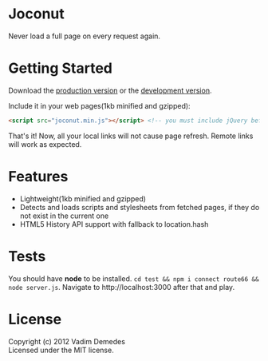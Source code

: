 # Joconut

Never load a full page on every request again.

# Getting Started
Download the [production version][min] or the [development version][max].

[min]: https://raw.github.com/vdemedes/joconut/master/dist/joconut.min.js
[max]: https://raw.github.com/vdemedes/joconut/master/dist/joconut.js

Include it in your web pages(1kb minified and gzipped):

```html
<script src="joconut.min.js"></script> <!-- you must include jQuery before that -->
```

That's it! Now, all your local links will not cause page refresh. Remote links will work as expected.

# Features

- Lightweight(1kb minified and gzipped)
- Detects and loads scripts and stylesheets from fetched pages, if they do not exist in the current one
- HTML5 History API support with fallback to location.hash

# Tests

You should have **node** to be installed. ```cd test && npm i connect route66 && node server.js```. Navigate to http://localhost:3000 after that and play.

# License

Copyright (c) 2012 Vadim Demedes  
Licensed under the MIT license.